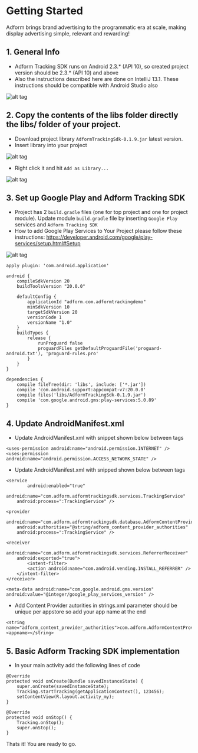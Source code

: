 # Getting Started

Adform brings brand advertising to the programmatic era at scale, making display advertising simple, relevant and rewarding!

## 1. General Info

* Adform Tracking SDK runs on Android 2.3.* (API 10), so created project version should be 2.3.* (API 10) and above
* Also the instructions described here are done on IntelliJ 13.1. These instructions should be compatible with Android Studio also

![alt tag](http://37.157.0.44/mobilesdk/help/tracking/android/image_01.png)

## 2. Copy the contents of the libs folder directly the libs/ folder of your project.

* Download project library `AdformTrackingSdk-0.1.9.jar` latest version.
* Insert library into your project

![alt tag](http://37.157.0.44/mobilesdk/help/tracking/android/image_02.png)

* Right click it and hit `Add as Library...`

![alt tag](http://37.157.0.44/mobilesdk/help/tracking/android/image_03.png)

## 3. Set up Google Play and Adform Tracking SDK

* Project has 2 `build.gradle` files (one for top project and one for project module). Update module `build.gradle` file by inserting `Google Play` services and `Adform Tracking SDK`
* How to add Google Play Services to Your Project please follow these instructions: https://developer.android.com/google/play-services/setup.html#Setup

![alt tag](http://37.157.0.44/mobilesdk/help/tracking/android/image_04.png)

````
apply plugin: 'com.android.application'

android {
	compileSdkVersion 20
	buildToolsVersion "20.0.0"
	
	defaultConfig {
		applicationId "adform.com.adformtrackingdemo"
		minSdkVersion 10
		targetSdkVersion 20
	    versionCode 1
	    versionName "1.0"
	}
    buildTypes {
        release {
            runProguard false
            proguardFiles getDefaultProguardFile('proguard-android.txt'), 'proguard-rules.pro'
        }
    }
}

dependencies {
    compile fileTree(dir: 'libs', include: ['*.jar'])
    compile 'com.android.support:appcompat-v7:20.0.0'
    compile files('libs/AdformTrackingSdk-0.1.9.jar')
    compile 'com.google.android.gms:play-services:5.0.89'
}
````

## 4. Update AndroidManifest.xml

* Update AndroidManifest.xml with snippet shown below between <manifest></manifest> tags

````
<uses-permission android:name="android.permission.INTERNET" />
<uses-permission android:name="android.permission.ACCESS_NETWORK_STATE" />
````

* Update AndroidManifest.xml with snipped shown below between <application></application> tags

````
<service
		android:enabled="true"
    	android:name="com.adform.adformtrackingsdk.services.TrackingService"
	android:process=":TrackingService" />

<provider
	android:name="com.adform.adformtrackingsdk.database.AdformContentProvider"
	android:authorities="@string/adform_content_provider_authorities"
	android:process=":TrackingService" />

<receiver
	android:name="com.adform.adformtrackingsdk.services.ReferrerReceiver"
	android:exported="true">
    	<intent-filter>
		<action android:name="com.android.vending.INSTALL_REFERRER" />
	</intent-filter>
</receiver>

<meta-data android:name="com.google.android.gms.version" 
android:value="@integer/google_play_services_version" />
````

* Add Content Provider autorities in strings.xml parameter should be unique per appstore so add your app name at the end

````
<string name="adform_content_provider_authorities">com.adform.AdformContentProvider.<appname></string>
````

## 5. Basic Adform Tracking SDK implementation

* In your main activity add the following lines of code

````
@Override
protected void onCreate(Bundle savedInstanceState) {
	super.onCreate(savedInstanceState);
	Tracking.startTracking(getApplicationContext(), 123456);
	setContentView(R.layout.activity_my);
}

@Override
protected void onStop() {
	Tracking.onStop();
	super.onStop();
}
````

Thats it! You are ready to go.
